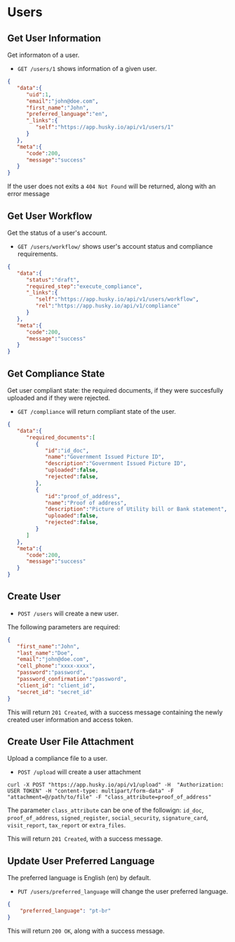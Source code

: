 Users
=====

Get User Information
--------------------

Get informaton of a user.

* `GET /users/1` shows information of a given user.

```json
{
   "data":{
      "uid":1,
      "email":"john@doe.com",
      "first_name":"John",
      "preferred_language":"en",
      "_links":{
         "self":"https://app.husky.io/api/v1/users/1"
      }
   },
   "meta":{
      "code":200,
      "message":"success"
   }
}
```

If the user does not exits a `404 Not Found` will be returned, along with an error message


Get User Workflow
-----------------

Get the status of a user's account.


* `GET /users/workflow/` shows user's account status and compliance requirements.

```json
{
   "data":{
      "status":"draft",
      "required_step":"execute_compliance",
      "_links":{
         "self":"https://app.husky.io/api/v1/users/workflow",
         "rel":"https://app.husky.io/api/v1/compliance"
      }
   },
   "meta":{
      "code":200,
      "message":"success"
   }
}
```

Get Compliance State
--------------------

Get user compliant state: the required documents, if they were succesfully uploaded and if they were rejected.

* `GET /compliance` will return compliant state of the user.

```json
{
   "data":{
      "required_documents":[
         {
            "id":"id_doc",
            "name":"Government Issued Picture ID",
            "description":"Government Issued Picture ID",
            "uploaded":false,
            "rejected":false,
         },
         {
            "id":"proof_of_address",
            "name":"Proof of address",
            "description":"Picture of Utility bill or Bank statement",
            "uploaded":false,
            "rejected":false,
         }
      ]
   },
   "meta":{
      "code":200,
      "message":"success"
   }
}
```

Create User
-----------

* `POST /users` will create a new user.

The following parameters are required:

```json
{
   "first_name":"John",
   "last_name":"Doe",
   "email":"john@doe.com",
   "cell_phone":"xxxx-xxxx",
   "password":"password",
   "password_confirmation":"password",
   "client_id": "client_id",
   "secret_id": "secret_id"
}
```

This will return `201 Created`, with a success message containing the newly created user information and access token.

Create User File Attachment
---------------------------

Upload a compliance file to a user.

* `POST /upload` will create a user attachment

```
curl -X POST "https://app.husky.io/api/v1/upload" -H  "Authorization: USER TOKEN" -H "content-type: multipart/form-data" -F "attachment=@/path/to/file" -F "class_attribute=proof_of_address"
```

The parameter `class_attribute` can be one of the followign: `id_doc`, `proof_of_address`, `signed_register`, `social_security`, `signature_card`, `visit_report`, `tax_report` or `extra_files`.

This will return `201 Created`, with a success message.

Update User Preferred Language
------------------------------

The preferred language is English (en) by default.

* `PUT /users/preferred_language` will change the user preferred language.

```json
{
    "preferred_language": "pt-br"
}
```

This will return `200 OK`, along with a success message.

